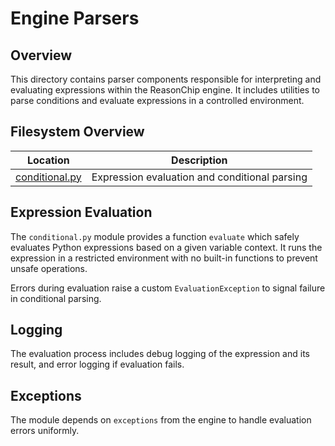 # Engine Parsers

## Overview

This directory contains parser components responsible for interpreting
and evaluating expressions within the ReasonChip engine. It includes
utilities to parse conditions and evaluate expressions in a controlled
environment.

## Filesystem Overview

| Location                      | Description                               |
|-------------------------------|-------------------------------------------|
| [conditional.py](./conditional.py) | Expression evaluation and conditional parsing |

## Expression Evaluation

The `conditional.py` module provides a function `evaluate` which
safely evaluates Python expressions based on a given variable
context. It runs the expression in a restricted environment with
no built-in functions to prevent unsafe operations.

Errors during evaluation raise a custom `EvaluationException` to
signal failure in conditional parsing.

## Logging

The evaluation process includes debug logging of the expression and
its result, and error logging if evaluation fails.

## Exceptions

The module depends on `exceptions` from the engine to handle
evaluation errors uniformly.
